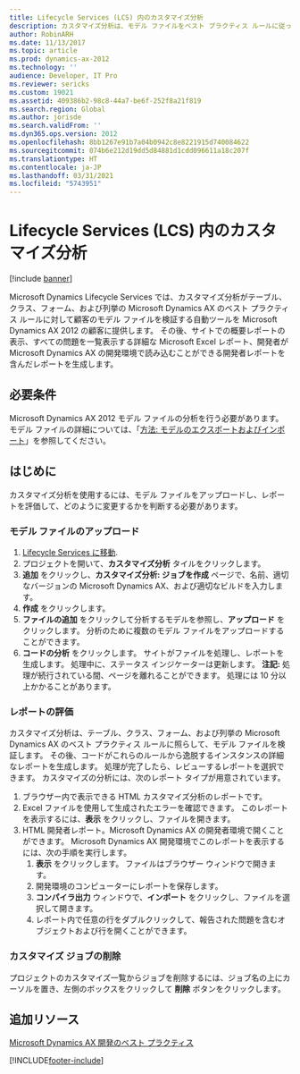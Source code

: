 ```yaml
---
title: Lifecycle Services (LCS) 内のカスタマイズ分析
description: カスタマイズ分析は、モデル ファイルをベスト プラクティス ルールに従って検証する Microsoft Dynamics AX 2012 の自動ツールです。
author: RobinARH
ms.date: 11/13/2017
ms.topic: article
ms.prod: dynamics-ax-2012
ms.technology: ''
audience: Developer, IT Pro
ms.reviewer: sericks
ms.custom: 19021
ms.assetid: 409386b2-98c8-44a7-be6f-252f8a21f819
ms.search.region: Global
ms.author: jorisde
ms.search.validFrom: ''
ms.dyn365.ops.version: 2012
ms.openlocfilehash: 8bb1267e91b7a04b0942c8e8221915d740084622
ms.sourcegitcommit: 074b6e212d19dd5d84881d1cdd096611a18c207f
ms.translationtype: HT
ms.contentlocale: ja-JP
ms.lasthandoff: 03/31/2021
ms.locfileid: "5743951"
---
```

# <a name="customization-analysis-in-lifecycle-services-lcs"></a>Lifecycle Services (LCS) 内のカスタマイズ分析

[!include [banner](../../includes/banner.md)]

Microsoft Dynamics Lifecycle Services では、カスタマイズ分析がテーブル、クラス、フォーム、および列挙の Microsoft Dynamics AX のベスト プラクティス ルールに対して顧客のモデル ファイルを検証する自動ツールを Microsoft Dynamics AX 2012 の顧客に提供します。 その後、サイトでの概要レポートの表示、すべての問題を一覧表示する詳細な Microsoft Excel レポート、開発者が Microsoft Dynamics AX の開発環境で読み込むことができる開発者レポートを含んだレポートを生成します。 

<a name="prerequisites"></a>必要条件
-------------

Microsoft Dynamics AX 2012 モデル ファイルの分析を行う必要があります。 モデル ファイルの詳細については、「[方法: モデルのエクスポートおよびインポート](https://msdn.microsoft.com/library/c2449a03-7574-4b9d-8518-9005b560209f(AX.60).aspx)」を参照してください。

## <a name="getting-started"></a>はじめに
カスタマイズ分析を使用するには、モデル ファイルをアップロードし、レポートを評価して、どのように変更するかを判断する必要があります。

### <a name="upload-model-files"></a>モデル ファイルのアップロード

1.  [Lifecycle Services に移動](https://lcs.dynamics.com).
2.  プロジェクトを開いて、**カスタマイズ分析** タイルをクリックします。
3.  **追加** をクリックし、**カスタマイズ分析: ジョブを作成** ページで、名前、適切なバージョンの Microsoft Dynamics AX、および適切なビルドを入力します。
4.  **作成** をクリックします。
5.  **ファイルの追加** をクリックして分析するモデルを参照し、**アップロード** をクリックします。 分析のために複数のモデル ファイルをアップロードすることができます。
6.  **コードの分析** をクリックします。 サイトがファイルを処理し、レポートを生成します。 処理中に、ステータス インジケーターは更新します。 **注記:** 処理が続行されている間、ページを離れることができます。 処理には 10 分以上かかることがあります。

### <a name="evaluate-reports"></a>レポートの評価

カスタマイズ分析は、テーブル、クラス、フォーム、および列挙の Microsoft Dynamics AX のベスト プラクティス ルールに照らして、モデル ファイルを検証します。 その後、コードがこれらのルールから逸脱するインスタンスの詳細なレポートを生成します。 処理が完了したら、レビューするレポートを選択できます。 カスタマイズの分析には、次のレポート タイプが用意されています。

1.  ブラウザー内で表示できる HTML カスタマイズ分析のレポートです。
2.  Excel ファイルを使用して生成されたエラーを確認できます。 このレポートを表示するには、**表示** をクリックし、ファイルを開きます。
3.  HTML 開発者レポート。Microsoft Dynamics AX の開発者環境で開くことができます。 Microsoft Dynamics AX 開発環境でこのレポートを表示するには、次の手順を実行します。
    1.  **表示** をクリックします。 ファイルはブラウザー ウィンドウで開きます。
    2.  開発環境のコンピューターにレポートを保存します。
    3.  **コンパイラ出力** ウィンドウで、**インポート** をクリックし、ファイルを選択して開きます。
    4.  レポート内で任意の行をダブルクリックして、報告された問題を含むオブジェクトおよび行を開くことができます。

### <a name="remove-a-customization-job"></a>カスタマイズ ジョブの削除

プロジェクトのカスタマイズ一覧からジョブを削除するには、ジョブ名の上にカーソルを置き、左側のボックスをクリックして **削除** ボタンをクリックします。

<a name="additional-resources"></a>追加リソース
--------

[Microsoft Dynamics AX 開発のベスト プラクティス](https://msdn.microsoft.com/library/833e44ff-d89a-459a-84be-0cc5da57ee90(AX.60).aspx)





[!INCLUDE[footer-include](../../../../includes/footer-banner.md)]